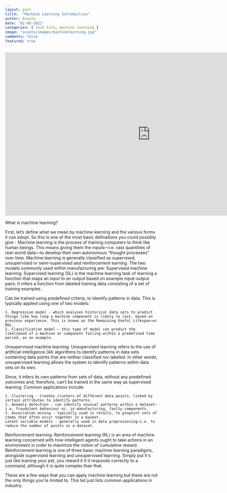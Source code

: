 ```yaml
---
layout: post
title:  "Machine Learning Introduction"
author: Ananta
date: "02-05-2021"
categories: [ tech talk, machine learning ]
image: "assets/images/machinelearning.jpg"
comments: false
featured: true
---
```


<iframe width="956" height="538" src="https://www.youtube.com/embed/ZZeJX4GtjW8" title="YouTube video player" frameborder="0" allow="accelerometer; autoplay; clipboard-write; encrypted-media; gyroscope; picture-in-picture" allowfullscreen></iframe>

What is machine learning?

First, let’s define what we mean by machine learning and the various forms it can adopt. So this is one of the most basic definations you could possibly give - Machine learning is the process of training computers to think like human beings. This means giving them the inputs—i.e. vast quantities of real-world data—to develop their own autonomous “thought processes” over time. Machine learning is generally classified as supervised, unsupervised or semi-supervised and reinforcement earning. The two models commonly used within manufacturing are:
Supervised machine learning:
Supervised learning (SL) is the machine learning task of learning a function that maps an input to an output based on example input-output pairs. It infers a function from labeled training data consisting of a set of training examples.

Can be trained using predefined criteria, to identify patterns in data. This is typically applied using one of two models:

    1. Regression model - which analyses historical data sets to predict things like how long a machine component is likely to last, based on previous experience. This is known as the Remaining Useful Lifespan—or RUL.
    2. Classification model – this type of model can predict the likelihood of a machine or component failing within a predefined time period, as an example.

Unsupervised machine learning:
Unsupervised learning refers to the use of artificial intelligence (AI) algorithms to identify patterns in data sets containing data points that are neither classified nor labeled. In other words, unsupervised learning allows the system to identify patterns within data sets on its own.

Since, it infers its own patterns from sets of data, without any predefined outcomes and, therefore, can’t be trained in the same way as supervised learning. Common applications include:

    1. Clustering - Creates clusters of different data points, linked by certain attributes to identify patterns.
    2. Anomaly detection - can identify unusual patterns within a dataset—i.e. fraudulent behaviour or, in manufacturing, faulty components.
    3. Association mining - typically used in retails, to pinpoint sets of items that often occur together in a basket.
    Latent variable models - generally used in data preprocessing—i.e. to reduce the number of points in a dataset.

Reinforcement learning:
Reinforcement learning (RL) is an area of machine learning concerned with how intelligent agents ought to take actions in an environment in order to maximize the notion of cumulative reward. Reinforcement learning is one of three basic machine learning paradigms, alongside supervised learning and unsupervised learning. Simply put it's just like training your pet, you reward it if it responds correctly to a command, although it is quite complex than that.

These are a few ways that you can apply machine learning but these are not the only things you're limited to. This list just lists common applications in industry.
